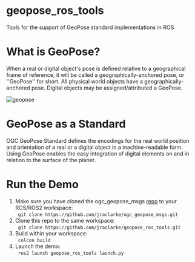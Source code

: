 # geopose_ros_tools
Tools for the support of GeoPose standard implementations in ROS.

# What is GeoPose?

When a real or digital object's pose is defined relative to a geographical frame of reference, it will be called a geographically-anchored pose, or ''GeoPose'' for short. All physical world objects have a geographically-anchored pose. Digital objects may be assigned/attributed a GeoPose. 

![geopose](https://github.com/jraclarke/geopose_ros_tools/assets/20532947/96234418-65e5-4bdd-b69d-9859732d5a5d)

# GeoPose as a Standard

OGC GeoPose Standard defines the encodings for the real world position and orientation of a real or a digital object in a machine-readable form.
Using GeoPose enables the easy integration of digital elements on and in relation to the surface of the planet. 

# Run the Demo

1) Make sure you have cloned the ogc_geopose_msgs [repo](https://github.com/jraclarke/ogc_geopose_msgs) to your ROS/ROS2 workspace:
   <br>``` git clone https://github.com/jraclarke/ogc_geopose_msgs.git```
2) Clone this repo to the same workspace:
   <br>``` git clone https://github.com/jraclarke/geopose_ros_tools.git```
3) Build within your workspace:
   <br>``` colcon build```
4) Launch the demo:
   <br>``` ros2 launch geopose_ros_tools launch.py```
